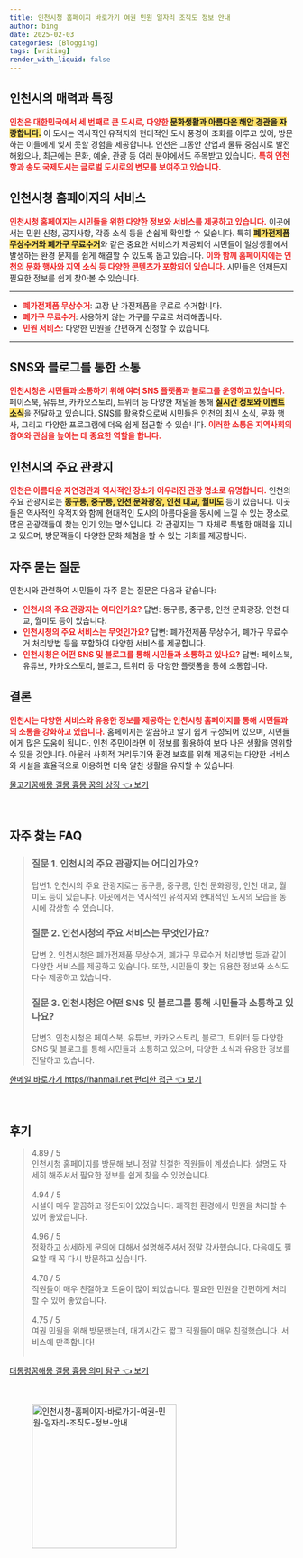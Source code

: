 ```yaml
---
title: 인천시청 홈페이지 바로가기 여권 민원 일자리 조직도 정보 안내
author: bing
date: 2025-02-03
categories: [Blogging]
tags: [writing]
render_with_liquid: false
---
```



<h2 id='인천시_소개'>인천시의 매력과 특징</h2>

<p><b><span style="color: #ee2323;">인천은 대한민국에서 세 번째로 큰 도시로, 다양한 </span></b><b><span style="background-color: #ffe066;">문화생활과 아름다운 해안 경관을 자랑합니다.</span></b> 이 도시는 역사적인 유적지와 현대적인 도시 풍경이 조화를 이루고 있어, 방문하는 이들에게 잊지 못할 경험을 제공합니다. 인천은 그동안 산업과 물류 중심지로 발전해왔으나, 최근에는 문화, 예술, 관광 등 여러 분야에서도 주목받고 있습니다. <b><span style="color: #ee2323;">특히 인천항과 송도 국제도시는 글로벌 도시로의 변모를 보여주고 있습니다.</span></b></p>

<h2 id='인천시청_홈페이지'>인천시청 홈페이지의 서비스</h2>

<p><b><span style="color: #ee2323;">인천시청 홈페이지는 시민들을 위한 다양한 정보와 서비스를 제공하고 있습니다.</span></b> 이곳에서는 민원 신청, 공지사항, 각종 소식 등을 손쉽게 확인할 수 있습니다. 특히 <b><span style="background-color: #ffe066;">폐가전제품 무상수거와 폐가구 무료수거</span></b>와 같은 중요한 서비스가 제공되어 시민들이 일상생활에서 발생하는 환경 문제를 쉽게 해결할 수 있도록 돕고 있습니다. <b><span style="color: #ee2323;">이와 함께 홈페이지에는 인천의 문화 행사와 지역 소식 등 다양한 콘텐츠가 포함되어 있습니다.</span></b> 시민들은 언제든지 필요한 정보를 쉽게 찾아볼 수 있습니다.</p>

<hr />

<ul>
    <li><b><span style="color: #ee2323;">폐가전제품 무상수거</span></b>: 고장 난 가전제품을 무료로 수거합니다.</li>
    <li><b><span style="color: #ee2323;">폐가구 무료수거</span></b>: 사용하지 않는 가구를 무료로 처리해줍니다.</li>
    <li><b><span style="color: #ee2323;">민원 서비스</span></b>: 다양한 민원을 간편하게 신청할 수 있습니다.</li>
</ul>

<hr />

<h2 id='SNS_및_블로그_연동'>SNS와 블로그를 통한 소통</h2>

<p><b><span style="color: #ee2323;">인천시청은 시민들과 소통하기 위해 여러 SNS 플랫폼과 블로그를 운영하고 있습니다.</span></b> 페이스북, 유튜브, 카카오스토리, 트위터 등 다양한 채널을 통해 <b><span style="background-color: #ffe066;">실시간 정보와 이벤트 소식</span></b>을 전달하고 있습니다. SNS를 활용함으로써 시민들은 인천의 최신 소식, 문화 행사, 그리고 다양한 프로그램에 더욱 쉽게 접근할 수 있습니다. <b><span style="color: #ee2323;">이러한 소통은 지역사회의 참여와 관심을 높이는 데 중요한 역할을 합니다.</span></b></p>

<h2 id='인천시의_주요_관광지'>인천시의 주요 관광지</h2>

<p><b><span style="color: #ee2323;">인천은 아름다운 자연경관과 역사적인 장소가 어우러진 관광 명소로 유명합니다.</span></b> 인천의 주요 관광지로는 <b><span style="background-color: #ffe066;">동구릉, 중구릉, 인천 문화광장, 인천 대교, 월미도</span></b> 등이 있습니다. 이곳들은 역사적인 유적지와 함께 현대적인 도시의 아름다움을 동시에 느낄 수 있는 장소로, 많은 관광객들이 찾는 인기 있는 명소입니다. 각 관광지는 그 자체로 특별한 매력을 지니고 있으며, 방문객들이 다양한 문화 체험을 할 수 있는 기회를 제공합니다.</p>

<h2 id='자주_묻는_질문'>자주 묻는 질문</h2>

<p>인천시와 관련하여 시민들이 자주 묻는 질문은 다음과 같습니다:</p>

<ul>
    <li><b><span style="color: #ee2323;">인천시의 주요 관광지는 어디인가요?</span></b> 답변: 동구릉, 중구릉, 인천 문화광장, 인천 대교, 월미도 등이 있습니다.</li>
    <li><b><span style="color: #ee2323;">인천시청의 주요 서비스는 무엇인가요?</span></b> 답변: 폐가전제품 무상수거, 폐가구 무료수거 처리방법 등을 포함하여 다양한 서비스를 제공합니다.</li>
    <li><b><span style="color: #ee2323;">인천시청은 어떤 SNS 및 블로그를 통해 시민들과 소통하고 있나요?</span></b> 답변: 페이스북, 유튜브, 카카오스토리, 블로그, 트위터 등 다양한 플랫폼을 통해 소통합니다.</li>
</ul>

<h2 id='결론'>결론</h2>

<p><b><span style="color: #ee2323;">인천시는 다양한 서비스와 유용한 정보를 제공하는 인천시청 홈페이지를 통해 시민들과의 소통을 강화하고 있습니다.</span></b> 홈페이지는 깔끔하고 알기 쉽게 구성되어 있으며, 시민들에게 많은 도움이 됩니다. 인천 주민이라면 이 정보를 활용하여 보다 나은 생활을 영위할 수 있을 것입니다. 아울러 사회적 거리두기와 환경 보호를 위해 제공되는 다양한 서비스와 시설을 효율적으로 이용하면 더욱 알찬 생활을 유지할 수 있습니다.</p>


<p><a class="click-button" title="물고기꿈해몽 길몽 흉몽 꿈의 상징" href="https://adkhouse.github.io/posts/%EB%AC%BC%EA%B3%A0%EA%B8%B0%EA%BF%88%ED%95%B4%EB%AA%BD-%EA%B8%B8%EB%AA%BD-%ED%9D%89%EB%AA%BD-%EA%BF%88%EC%9D%98-%EC%83%81%EC%A7%95/" rel="dofollow">물고기꿈해몽 길몽 흉몽 꿈의 상징 👈 보기</a></p><br>
<h2 id='자주_찾는_FAQ'>자주 찾는 FAQ</h2>
<div itemscope="" itemtype="https://schema.org/FAQPage"> 
<blockquote> 
<div itemscope="" itemprop="mainEntity" itemtype="https://schema.org/Question"> 
<h3 itemprop="name">질문 1. 인천시의 주요 관광지는 어디인가요?</h3> 
<div itemscope="" itemprop="acceptedAnswer" itemtype="https://schema.org/Answer"> 
<span itemprop="text"> 
<p>답변1. 인천시의 주요 관광지로는 동구릉, 중구릉, 인천 문화광장, 인천 대교, 월미도 등이 있습니다. 이곳에서는 역사적인 유적지와 현대적인 도시의 모습을 동시에 감상할 수 있습니다.</p> 
</span> 
</div> 
</div> 

<div itemscope="" itemprop="mainEntity" itemtype="https://schema.org/Question"> 
<h3 itemprop="name">질문 2. 인천시청의 주요 서비스는 무엇인가요?</h3> 
<div itemscope="" itemprop="acceptedAnswer" itemtype="https://schema.org/Answer"> 
<span itemprop="text"> 
<p>답변 2. 인천시청은 폐가전제품 무상수거, 폐가구 무료수거 처리방법 등과 같이 다양한 서비스를 제공하고 있습니다. 또한, 시민들이 찾는 유용한 정보와 소식도 다수 제공하고 있습니다.</p> 
</span> 
</div> 
</div> 

<div itemscope="" itemprop="mainEntity" itemtype="https://schema.org/Question"> 
<h3 itemprop="name">질문 3. 인천시청은 어떤 SNS 및 블로그를 통해 시민들과 소통하고 있나요?</h3> 
<div itemscope="" itemprop="acceptedAnswer" itemtype="https://schema.org/Answer"> 
<span itemprop="text"> 
<p>답변3. 인천시청은 페이스북, 유튜브, 카카오스토리, 블로그, 트위터 등 다양한 SNS 및 블로그를 통해 시민들과 소통하고 있으며, 다양한 소식과 유용한 정보를 전달하고 있습니다.</p> 
</span> 
</div> 
</div> 
</blockquote> 
</div>
<p><a class="click-button" title="한메일 바로가기 https//hanmail.net 편리한 접근" href="https://adkhouse.github.io/posts/%ED%95%9C%EB%A9%94%EC%9D%BC-%EB%B0%94%EB%A1%9C%EA%B0%80%EA%B8%B0-httpshanmail.net-%ED%8E%B8%EB%A6%AC%ED%95%9C-%EC%A0%91%EA%B7%BC/" rel="dofollow">한메일 바로가기 https//hanmail.net 편리한 접근 👈 보기</a></p><br>
<h2 id='후기'>후기</h2>
<div itemscope itemtype="https://schema.org/Product">
  <blockquote>
  <div itemprop="review" itemscope itemtype="https://schema.org/Review">
      <div itemprop="reviewRating" itemscope itemtype="https://schema.org/Rating"> <span itemprop="ratingValue">4.89</span> / <span itemprop="bestRating">5</span> </div>
      <span itemprop="reviewBody">인천시청 홈페이지를 방문해 보니 정말 친절한 직원들이 계셨습니다. 설명도 자세히 해주셔서 필요한 정보를 쉽게 찾을 수 있었습니다.</span>
  </div>
  <br>
  <div itemprop="review" itemscope itemtype="https://schema.org/Review">
      <div itemprop="reviewRating" itemscope itemtype="https://schema.org/Rating"> <span itemprop="ratingValue">4.94</span> / <span itemprop="bestRating">5</span> </div>
      <span itemprop="reviewBody">시설이 매우 깔끔하고 정돈되어 있었습니다. 쾌적한 환경에서 민원을 처리할 수 있어 좋았습니다.</span>
  </div>
  <br>
  <div itemprop="review" itemscope itemtype="https://schema.org/Review">
      <div itemprop="reviewRating" itemscope itemtype="https://schema.org/Rating"> <span itemprop="ratingValue">4.96</span> / <span itemprop="bestRating">5</span> </div>
      <span itemprop="reviewBody">정확하고 상세하게 문의에 대해서 설명해주셔서 정말 감사했습니다. 다음에도 필요할 때 꼭 다시 방문하고 싶습니다.</span>
  </div>
  <br>
  <div itemprop="review" itemscope itemtype="https://schema.org/Review">
      <div itemprop="reviewRating" itemscope itemtype="https://schema.org/Rating"> <span itemprop="ratingValue">4.78</span> / <span itemprop="bestRating">5</span> </div>
      <span itemprop="reviewBody">직원들이 매우 친절하고 도움이 많이 되었습니다. 필요한 민원을 간편하게 처리할 수 있어 좋았습니다.</span>
  </div>
  <br>
  <div itemprop="review" itemscope itemtype="https://schema.org/Review">
      <div itemprop="reviewRating" itemscope itemtype="https://schema.org/Rating"> <span itemprop="ratingValue">4.75</span> / <span itemprop="bestRating">5</span> </div>
      <span itemprop="reviewBody">여권 민원을 위해 방문했는데, 대기시간도 짧고 직원들이 매우 친절했습니다. 서비스에 만족합니다!</span>
  </div>
  <br>
  </blockquote>
</div>
<p><a class="click-button" title="대통령꿈해몽 길몽 흉몽 의미 탐구" href="https://adkhouse.github.io/posts/%EB%8C%80%ED%86%B5%EB%A0%B9%EA%BF%88%ED%95%B4%EB%AA%BD-%EA%B8%B8%EB%AA%BD-%ED%9D%89%EB%AA%BD-%EC%9D%98%EB%AF%B8-%ED%83%90%EA%B5%AC/" rel="dofollow">대통령꿈해몽 길몽 흉몽 의미 탐구 👈 보기</a></p><br>
<figure class="image"><img src="https://adkhouse.github.io/assets/img/thumbnail/인천시청-홈페이지-바로가기-여권-민원-일자리-조직도-정보-안내.webp" alt="인천시청-홈페이지-바로가기-여권-민원-일자리-조직도-정보-안내" width="256" height="256"></figure>